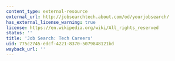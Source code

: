 ```yaml
---
content_type: external-resource
external_url: http://jobsearchtech.about.com/od/yourjobsearch/
has_external_license_warning: true
license: https://en.wikipedia.org/wiki/All_rights_reserved
status: ''
title: 'Job Search: Tech Careers'
uid: 775c2745-edcf-4221-8370-5079848121bd
wayback_url: ''
---
```

